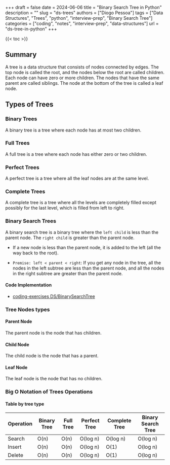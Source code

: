 +++
draft = false
date = 2024-06-06
title = "Binary Search Tree in Python"
description = ""
slug = "ds-trees"
authors = ["Diogo Pessoa"]
tags = ["Data Structures", "Trees", "python", "interview-prep", "Binary Search Tree"]
categories = ["coding", "notes", "interview-prep", "data-structures"]
url = "ds-tree-in-python"
+++

{{< toc >}}

## Summary

A tree is a data structure that consists of nodes connected by edges. The top node is
called the root, and the nodes below the root are called children. Each node can have
zero or more children. The nodes that have the same parent are called siblings. The node
at the bottom of the tree is called a leaf node.

## Types of Trees

### Binary Trees

A binary tree is a tree where each node has at most two children.

### Full Trees

A full tree is a tree where each node has either zero or two children.

### Perfect Trees

A perfect tree is a tree where all the leaf nodes are at the same level.

### Complete Trees

A complete tree is a tree where all the levels are completely filled except possibly for
the last level, which is filled from left to right.

### Binary Search Trees

A binary search tree is a binary tree where the `left child` is less than the parent
node. The `right child` is greater than the parent node.

* If a new node is less than the parent node, it is added to the left (all the way back
  to the root).

* `Premise: left < parent < right`: If you get any node in the tree, all the nodes in
  the left subtree are less than the parent node, and all the nodes in the right subtree
  are greater than the parent node.

#### Code Implementation

* [coding-exercises DS/BinarySearchTree](https://github.com/diogo-pessoa/coding-exercises-for-interviews/blob/main/dataStructures/tree/BinarySearchTree.py)

### Tree Nodes types

#### Parent Node

The parent node is the node that has children.

#### Child Node

The child node is the node that has a parent.

#### Leaf Node

The leaf node is the node that has no children.


### Big O Notation of Trees Operations

#### Table by tree type

| Operation | Binary Tree | Full Tree | Perfect Tree | Complete Tree | Binary Search Tree |
|-----------|-------------|-----------|--------------|---------------|--------------------|
| Search    | O(n)        | O(n)      | O(log n)     | O(log n)      | O(log n)           |
| Insert    | O(n)        | O(n)      | O(log n)     | O(1)          | O(log n)           |
| Delete    | O(n)        | O(n)      | O(log n)     | O(1)          | O(log n)           |

